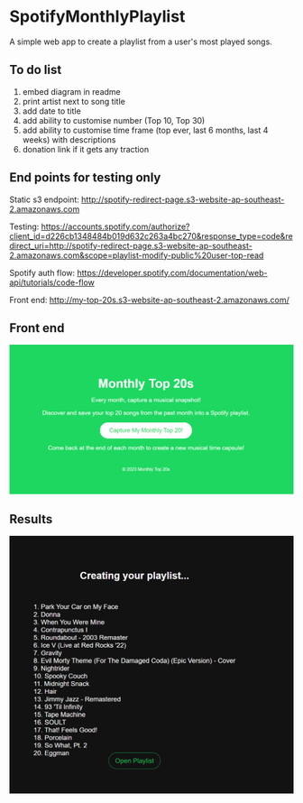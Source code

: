 # SpotifyMonthlyPlaylist

A simple web app to create a playlist from a user's most played songs.

## To do list

1. embed diagram in readme
2. print artist next to song title
3. add date to title
4. add ability to customise number (Top 10, Top 30)
5. add ability to customise time frame (top ever, last 6 months, last 4 weeks) with descriptions
6. donation link if it gets any traction

## End points for testing only

Static s3 endpoint: <http://spotify-redirect-page.s3-website-ap-southeast-2.amazonaws.com>

Testing: <https://accounts.spotify.com/authorize?client_id=d226cb1348484b019d632c263a4bc270&response_type=code&redirect_uri=http://spotify-redirect-page.s3-website-ap-southeast-2.amazonaws.com&scope=playlist-modify-public%20user-top-read>

Spotify auth flow: <https://developer.spotify.com/documentation/web-api/tutorials/code-flow>

Front end: <http://my-top-20s.s3-website-ap-southeast-2.amazonaws.com/>

## Front end

![Front End](frontend.png)

## Results

![Result](redirect.png)
